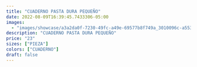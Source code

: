 ```yaml
---
title: "CUADERNO PASTA DURA PEQUEÑO"
date: 2022-08-09T16:39:45.7433306-05:00
images:
  - "images/showcase/a3a2da0f-7230-49fc-a49e-69577b8f749a_3010096c-a553-43a3-ae05-e2943996b789.webp"
description: "CUADERNO PASTA DURA PEQUEÑO"
price: "23"
sizes: ["PIEZA"]
colors: ["CUADERNO"]
draft: false
---
```

